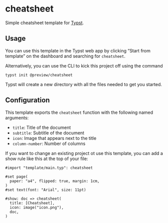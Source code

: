 # cheatsheet

Simple cheatsheet template for [Typst](https://typst.app/).

## Usage

You can use this template in the Typst web app by clicking “Start from template” on the dashboard and searching for `cheatsheet`.

Alternatively, you can use the CLI to kick this project off using the command

```
typst init @preview/cheatsheet
```

Typst will create a new directory with all the files needed to get you started.

## Configuration

This template exports the `cheatsheet` function with the following named arguments:
- `title`: Title of the document
- `subtitle`: Subtitle of the document
- `icon`: Image that appears next to the title
- `column-number`: Number of columns

If you want to change an existing project ot use this template, you can add a show rule like this at the top of your file:

```typst
#import "template/main.typ": cheatsheet

#set page(
  paper: "a4", flipped: true, margin: 1cm,
)
#set text(font: "Arial", size: 11pt)

#show: doc => cheatsheet(
  title: [Cheatsheet],
  icon: image("icon.png"),
  doc,
)

```
